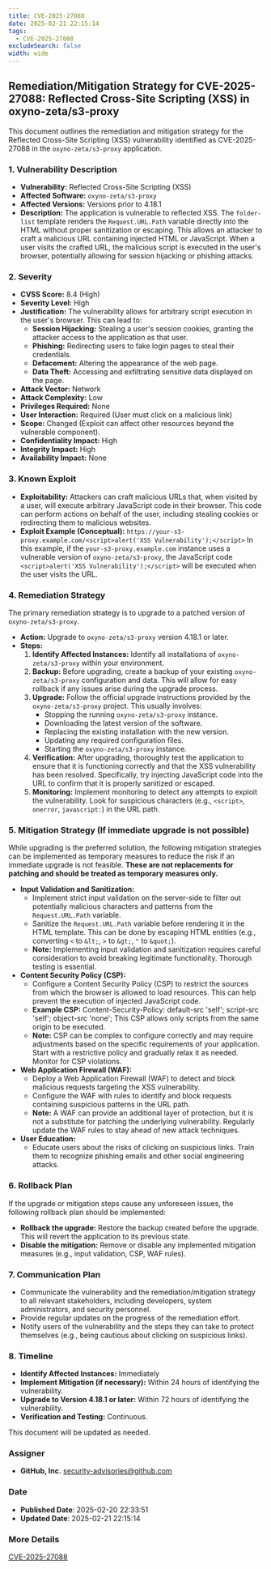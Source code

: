```yaml
---
title: CVE-2025-27088
date: 2025-02-21 22:15:14
tags:
  - CVE-2025-27088
excludeSearch: false
width: wide
---
```


## Remediation/Mitigation Strategy for CVE-2025-27088: Reflected Cross-Site Scripting (XSS) in oxyno-zeta/s3-proxy

This document outlines the remediation and mitigation strategy for the Reflected Cross-Site Scripting (XSS) vulnerability identified as CVE-2025-27088 in the `oxyno-zeta/s3-proxy` application.

### 1. Vulnerability Description

*   **Vulnerability:** Reflected Cross-Site Scripting (XSS)
*   **Affected Software:** `oxyno-zeta/s3-proxy`
*   **Affected Versions:** Versions prior to 4.18.1
*   **Description:** The application is vulnerable to reflected XSS.  The `folder-list` template renders the `Request.URL.Path` variable directly into the HTML without proper sanitization or escaping. This allows an attacker to craft a malicious URL containing injected HTML or JavaScript. When a user visits the crafted URL, the malicious script is executed in the user's browser, potentially allowing for session hijacking or phishing attacks.

### 2. Severity

*   **CVSS Score:** 8.4 (High)
*   **Severity Level:** High
*   **Justification:**  The vulnerability allows for arbitrary script execution in the user's browser. This can lead to:
    *   **Session Hijacking:**  Stealing a user's session cookies, granting the attacker access to the application as that user.
    *   **Phishing:**  Redirecting users to fake login pages to steal their credentials.
    *   **Defacement:**  Altering the appearance of the web page.
    *   **Data Theft:** Accessing and exfiltrating sensitive data displayed on the page.
*   **Attack Vector:** Network
*   **Attack Complexity:** Low
*   **Privileges Required:** None
*   **User Interaction:** Required (User must click on a malicious link)
*   **Scope:** Changed (Exploit can affect other resources beyond the vulnerable component).
*   **Confidentiality Impact:** High
*   **Integrity Impact:** High
*   **Availability Impact:** None

### 3. Known Exploit

*   **Exploitability:** Attackers can craft malicious URLs that, when visited by a user, will execute arbitrary JavaScript code in their browser.  This code can perform actions on behalf of the user, including stealing cookies or redirecting them to malicious websites.
*   **Exploit Example (Conceptual):**
    `https://your-s3-proxy.example.com/<script>alert('XSS Vulnerability');</script>`
    In this example, if the `your-s3-proxy.example.com` instance uses a vulnerable version of `oxyno-zeta/s3-proxy`, the JavaScript code `<script>alert('XSS Vulnerability');</script>` will be executed when the user visits the URL.

### 4. Remediation Strategy

The primary remediation strategy is to upgrade to a patched version of `oxyno-zeta/s3-proxy`.

*   **Action:** Upgrade to `oxyno-zeta/s3-proxy` version 4.18.1 or later.
*   **Steps:**
    1.  **Identify Affected Instances:**  Identify all installations of `oxyno-zeta/s3-proxy` within your environment.
    2.  **Backup:**  Before upgrading, create a backup of your existing `oxyno-zeta/s3-proxy` configuration and data. This will allow for easy rollback if any issues arise during the upgrade process.
    3.  **Upgrade:**  Follow the official upgrade instructions provided by the `oxyno-zeta/s3-proxy` project.  This usually involves:
        *   Stopping the running `oxyno-zeta/s3-proxy` instance.
        *   Downloading the latest version of the software.
        *   Replacing the existing installation with the new version.
        *   Updating any required configuration files.
        *   Starting the `oxyno-zeta/s3-proxy` instance.
    4.  **Verification:**  After upgrading, thoroughly test the application to ensure that it is functioning correctly and that the XSS vulnerability has been resolved.  Specifically, try injecting JavaScript code into the URL to confirm that it is properly sanitized or escaped.
    5.  **Monitoring:** Implement monitoring to detect any attempts to exploit the vulnerability. Look for suspicious characters (e.g., `<script>`, `onerror`, `javascript:`) in the URL path.

### 5. Mitigation Strategy (If immediate upgrade is not possible)

While upgrading is the preferred solution, the following mitigation strategies can be implemented as temporary measures to reduce the risk if an immediate upgrade is not feasible.  **These are not replacements for patching and should be treated as temporary measures only.**

*   **Input Validation and Sanitization:**
    *   Implement strict input validation on the server-side to filter out potentially malicious characters and patterns from the `Request.URL.Path` variable.
    *   Sanitize the `Request.URL.Path` variable before rendering it in the HTML template.  This can be done by escaping HTML entities (e.g., converting `<` to `&lt;`, `>` to `&gt;`, `"` to `&quot;`).
    *   **Note:**  Implementing input validation and sanitization requires careful consideration to avoid breaking legitimate functionality.  Thorough testing is essential.
*   **Content Security Policy (CSP):**
    *   Configure a Content Security Policy (CSP) to restrict the sources from which the browser is allowed to load resources.  This can help prevent the execution of injected JavaScript code.
    *   **Example CSP:**
                Content-Security-Policy: default-src 'self'; script-src 'self'; object-src 'none';
                This CSP allows only scripts from the same origin to be executed.
    *   **Note:** CSP can be complex to configure correctly and may require adjustments based on the specific requirements of your application.  Start with a restrictive policy and gradually relax it as needed.  Monitor for CSP violations.
*   **Web Application Firewall (WAF):**
    *   Deploy a Web Application Firewall (WAF) to detect and block malicious requests targeting the XSS vulnerability.
    *   Configure the WAF with rules to identify and block requests containing suspicious patterns in the URL path.
    *   **Note:** A WAF can provide an additional layer of protection, but it is not a substitute for patching the underlying vulnerability.  Regularly update the WAF rules to stay ahead of new attack techniques.
*   **User Education:**
    *   Educate users about the risks of clicking on suspicious links.  Train them to recognize phishing emails and other social engineering attacks.

### 6. Rollback Plan

If the upgrade or mitigation steps cause any unforeseen issues, the following rollback plan should be implemented:

*   **Rollback the upgrade:** Restore the backup created before the upgrade. This will revert the application to its previous state.
*   **Disable the mitigation:** Remove or disable any implemented mitigation measures (e.g., input validation, CSP, WAF rules).

### 7. Communication Plan

*   Communicate the vulnerability and the remediation/mitigation strategy to all relevant stakeholders, including developers, system administrators, and security personnel.
*   Provide regular updates on the progress of the remediation effort.
*   Notify users of the vulnerability and the steps they can take to protect themselves (e.g., being cautious about clicking on suspicious links).

### 8. Timeline

*   **Identify Affected Instances:** Immediately
*   **Implement Mitigation (if necessary):** Within 24 hours of identifying the vulnerability.
*   **Upgrade to Version 4.18.1 or later:** Within 72 hours of identifying the vulnerability.
*   **Verification and Testing:**  Continuous.

This document will be updated as needed.

### Assigner
- **GitHub, Inc.** <security-advisories@github.com>

### Date
- **Published Date**: 2025-02-20 22:33:51
- **Updated Date**: 2025-02-21 22:15:14

### More Details
[CVE-2025-27088](https://www.cvedetails.com/cve/CVE-2025-27088)